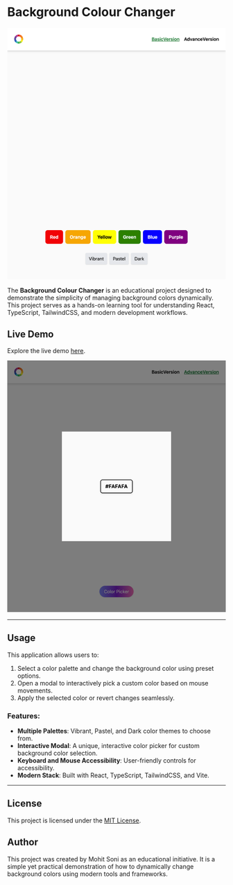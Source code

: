 # Background Colour Changer

![App Banner](https://github.com/sonimohit481/Background-Colour-Changer/blob/main/public/Banner.png)

The **Background Colour Changer** is an educational project designed to demonstrate the simplicity of managing background colors dynamically. This project serves as a hands-on learning tool for understanding React, TypeScript, TailwindCSS, and modern development workflows.

## Live Demo

Explore the live demo [here](https://dynamic-background-colory-changer.netlify.app/).

![App Preview](https://github.com/sonimohit481/Background-Colour-Changer/blob/main/public/Banner2.png)

---

## Usage

This application allows users to:

1. Select a color palette and change the background color using preset options.
2. Open a modal to interactively pick a custom color based on mouse movements.
3. Apply the selected color or revert changes seamlessly.

### Features:

- **Multiple Palettes**: Vibrant, Pastel, and Dark color themes to choose from.
- **Interactive Modal**: A unique, interactive color picker for custom background color selection.
- **Keyboard and Mouse Accessibility**: User-friendly controls for accessibility.
- **Modern Stack**: Built with React, TypeScript, TailwindCSS, and Vite.

---

## License

This project is licensed under the [MIT License](LICENSE).

## Author

This project was created by Mohit Soni as an educational initiative. It is a simple yet practical demonstration of how to dynamically change background colors using modern tools and frameworks.
